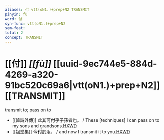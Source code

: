 ```yaml
---
aliases: 付 vtt(oN1.)+prep+N2 TRANSMIT
pinyin: fù
word: 付
syn-func: vtt(oN1.)+prep+N2
sem-feat: 
total: 2
concept: TRANSMIT 
---
```

# [[付]] *[[fù]]*  [[uuid-9ec744e5-884d-4269-a320-91bc520c69a6|vtt(oN1.)+prep+N2]] [[TRANSMIT]]
transmit to; pass on to
 - [[韓詩外傳]] 此其可**付**乎子孫者也。 / These [techniques] I can pass on to my sons and grandsons.[HXWD](https://hxwd.org/textview.html?location=KR1c0066_tls_005-6a.17)
 - [[祖堂集]] 今**付**於汝， / and now I transmit it to you.[HXWD](https://hxwd.org/textview.html?location=KR6q0002_Yan_003-1103a.48)